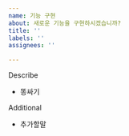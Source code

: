 ```yaml
---
name: 기능 구현
about: 새로운 기능을 구현하시겠습니까?
title: ''
labels: ''
assignees: ''

---
```


Describe
- 똥싸기

Additional
- 추가할말
